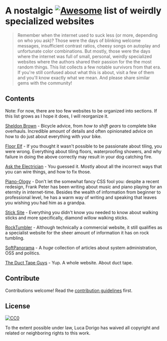 # A nostalgic [![Awesome](https://awesome.re/badge.svg)](https://awesome.re) list of weirdly specialized websites 

> Remember when the internet used to suck less (or more, depending on who you ask)? Those were the days of blinking welcome messages, insufficient contrast ratios, cheesy songs on autoplay and unfortunate color combinations. But mostly, those were the days where the internet was full of small, personal, weirdly specialized websites where the authors shared their passion for the the most random things.
> This list collects a few notable survivors from that era. If you're still confused about what this is about, visit a few of them and you'll know exactly what we mean. And please share similar gems with the community!


## Contents

Note: For now, there are too few websites to be organized into sections. If this list grows as I hope it does, I will reorganize it.

[Sheldon Brown](https://sheldonbrown.com/) - Bicycle advice, from *how to shift gears* to complete bike overhauls. Incredible amount of details and often opinionated advice on how to do just about everything with your bike. 

[Floor Elf](https://floorelf.com/) - If you thought it wasn't possible to be passionate about tiling, you were wrong. Everything about tiling floors, waterproofing showers, and why failure in doing the above correctly may result in your dog catching fire. 

[Ask the Electrician](https://ask-the-electrician.com/) - You guessed it. Mostly about all the incorrect ways that you can wire things, and how to fix those.

[Piano-Ology](https://piano-ology.com/) - Don't let the somewhat fancy CSS fool you: despite a recent redesign, Frank Peter has been writing about music and piano playing for an eternity in internet-time. Besides the wealth of information from beginner to professional level, he has a warm way of writing and speaking that leaves you wishing you had him as a grandpa.

[Stick Site](http://www.sticksite.com/) - Everything you didn't know you needed to know about walking sticks and more specifically, diamond willow walking sticks. 

[RockTumbler](https://rocktumbler.com/questions.shtml) - Although technically a commercial website, it still qualifies as a specialist website for the sheer amount of information it has on rock tumbling. 

[SoftPanorama](http://www.softpanorama.org/index.shtml) - A _huge_ collection of articles about system administration, OSS and politics.

[The Duct Tape Guys](http://www.octanecreative.com/ducttape/suitcase_interface/index.html) - Yup. A whole website. About duct tape. 

## Contribute

Contributions welcome! Read the [contribution guidelines](contributing.md) first.


## License

[![CC0](https://mirrors.creativecommons.org/presskit/buttons/88x31/svg/cc-zero.svg)](https://creativecommons.org/publicdomain/zero/1.0)

To the extent possible under law, Luca Dorigo has waived all copyright and
related or neighboring rights to this work.

